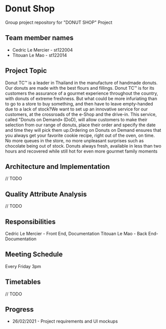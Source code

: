 # Donut Shop
Group project repository for "DONUT SHOP" Project

## Team member names
* Cedric Le Mercier - st122004
* Titouan Le Mao - st122014

## Project Topic
Donut TC™ is a leader in Thailand in the manufacture of handmade donuts. Our donuts are made with the best flours and fillings. Donut TC™ is for its customers the assurance of a gourmet experience throughout the country, with donuts of extreme freshness.  But what could be more infuriating than to go to a store to buy something, and then have to leave empty-handed due to a lack of stock?We  want  to  set  up  an  innovative  service  for  our  customers,  at  the  crossroads  of  the  e-Shop  and  the  drive-in.  This  service,  called  "Donuts  on  Demand»  (DoD),  will  allow customers to make their selection from our range of donuts, place their order and specify the date and time they will pick them up.Ordering on Donuts on Demand ensures that you always get your favorite cookie recipe, right out of the oven, on time. No more queues in the store, no more unpleasant surprises such  as  chocolate  being  out  of  stock.  Donuts  always  fresh,  available  in  less  than  two hours and recovered while still hot for even more gourmet family moments

## Architecture and Implementation
// TODO

## Quality Attribute Analysis
// TODO

## Responsibilities
Cedric Le Mercier - Front End, Documentation
Titouan Le Mao - Back End- Documentation

## Meeting Schedule
Every Friday 3pm

## Timetables
// TODO

## Progress
* 26/02/2021 - Project requirements and UI mockups
